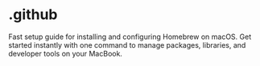 # .github
Fast setup guide for installing and configuring Homebrew on macOS. Get started instantly with one command to manage packages, libraries, and developer tools on your MacBook.
